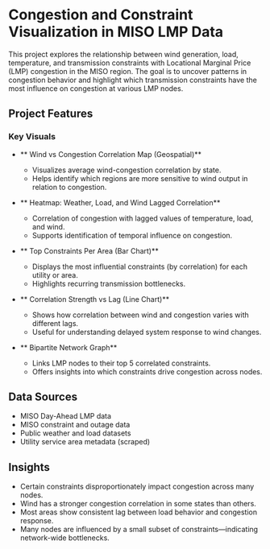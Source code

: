 # Congestion and Constraint Visualization in MISO LMP Data

This project explores the relationship between wind generation, load, temperature, and transmission constraints with Locational Marginal Price (LMP) congestion in the MISO region. The goal is to uncover patterns in congestion behavior and highlight which transmission constraints have the most influence on congestion at various LMP nodes.

## Project Features

### Key Visuals

- ** Wind vs Congestion Correlation Map (Geospatial)**
  - Visualizes average wind-congestion correlation by state.
  - Helps identify which regions are more sensitive to wind output in relation to congestion.

- ** Heatmap: Weather, Load, and Wind Lagged Correlation**
  - Correlation of congestion with lagged values of temperature, load, and wind.
  - Supports identification of temporal influence on congestion.

- ** Top Constraints Per Area (Bar Chart)**
  - Displays the most influential constraints (by correlation) for each utility or area.
  - Highlights recurring transmission bottlenecks.

- ** Correlation Strength vs Lag (Line Chart)**
  - Shows how correlation between wind and congestion varies with different lags.
  - Useful for understanding delayed system response to wind changes.

- ** Bipartite Network Graph**
  - Links LMP nodes to their top 5 correlated constraints.
  - Offers insights into which constraints drive congestion across nodes.

## Data Sources

- MISO Day-Ahead LMP data
- MISO constraint and outage data
- Public weather and load datasets
- Utility service area metadata (scraped)

## Insights

- Certain constraints disproportionately impact congestion across many nodes.
- Wind has a stronger congestion correlation in some states than others.
- Most areas show consistent lag between load behavior and congestion response.
- Many nodes are influenced by a small subset of constraints—indicating network-wide bottlenecks.
